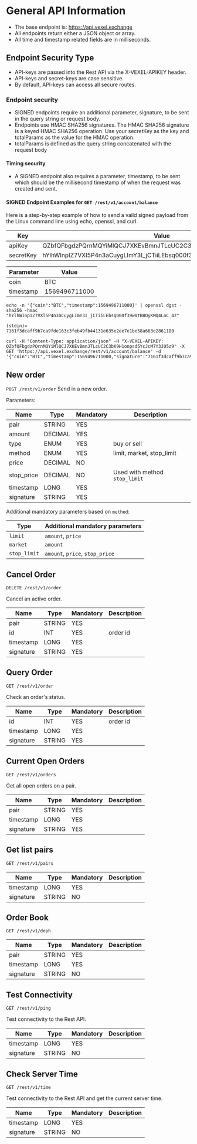# General API Information

- The base endpoint is: https://api.vexel.exchange
- All endpoints return either a JSON object or array.
- All time and timestamp related fields are in milliseconds.

## Endpoint Security Type

- API-keys are passed into the Rest API via the X-VEXEL-APIKEY header.
- API-keys and secret-keys are case sensitive.
- By default, API-keys can access all secure routes.

### Endpoint security
 - SIGNED endpoints require an additional parameter, signature, to be sent in the query string or request body.
 - Endpoints use HMAC SHA256 signatures. The HMAC SHA256 signature is a keyed HMAC SHA256 operation. Use your secretKey as the key and totalParams as the value for the HMAC operation.
 - totalParams is defined as the query string concatenated with the request body
 
 #### Timing security
 - A SIGNED endpoint also requires a parameter, timestamp, to be sent which should be the millisecond timestamp of when the request was created and sent.
 
 #### SIGNED Endpoint Examples for `GET /rest/v1/account/balance`
 Here is a step-by-step example of how to send a vaild signed payload from the Linux command line using echo, openssl, and curl.


| Key | Value |
|-----|---------|
| apiKey | QZbfQFbgdzPQrnMQYiMlQCJ7XKEvBmnJTLcUC2C3bK9H1onpsd5YcJcM7Y3JO5z9 |
| secretKey | hYlhWInpIZ7VXl5P4n3aCuygLImY3I_jCTiiLEbsq000f39w0tBBOyKMQ4LoC_4z |


| Parameter | Value |
|-----|---------|
| coin | BTC | 
| timestamp | 1569496711000 |

 ```
 echo -n '{"coin":"BTC","timestamp":1569496711000}' | openssl dgst -sha256 -hmac "hYlhWInpIZ7VXl5P4n3aCuygLImY3I_jCTiiLEbsq000f39w0tBBOyKMQ4LoC_4z"
 
(stdin)= 7161f3dcaff9b7ca9fde163c3feb49fb44131e635e2ee7e1be58a663e2861180
```

```
curl -H "Content-Type: application/json" -H "X-VEXEL-APIKEY: QZbfQFbgdzPQrnMQYiMlQCJ7XKEvBmnJTLcUC2C3bK9H1onpsd5YcJcM7Y3JO5z9" -X GET 'https://api.vexel.exchange/rest/v1/account/balance' -d '{"coin":"BTC","timestamp":1569496711000,"signature":"7161f3dcaff9b7ca9fde163c3feb49fb44131e635e2ee7e1be58a663e2861180"}'
```

## New order

`POST /rest/v1/order`
Send in a new order.

Parameters:

| Name | Type | Mandatory | Description |
|-|-|-|-|
| pair | STRING | YES | |
| amount | DECIMAL | YES | |
| type | ENUM | YES | buy or sell |
| method | ENUM | YES | limit, market, stop_limit |
| price | DECIMAL | NO |  |
| stop_price | DECIMAL | NO | Used with method `stop_limit` |
| timestamp | LONG | YES | |
| signature | STRING | YES | |

Additional mandatory parameters based on `method`:

| Type | Additional mandatory parameters |
|-|-|
| `limit` | `amount`, `price` |
| `market` | `amount` |
| `stop_limit` | `amount`, `price`, `stop_price` |

## Cancel Order
`DELETE /rest/v1/order`

Cancel an active order.

| Name | Type | Mandatory | Description |
|-|-|-|-|
| pair | STRING | YES | |
| id | INT | YES | order id |
| timestamp | LONG | YES | |
| signature | STRING | YES | |

## Query Order
`GET /rest/v1/order`

Check an order's status.

| Name | Type | Mandatory | Description |
|-|-|-|-|
| id | INT | YES | order id |
| timestamp | LONG | YES | |
| signature | STRING | YES | |

## Current Open Orders
`GET /rest/v1/orders`

Get all open orders on a pair.

| Name | Type | Mandatory | Description |
|-|-|-|-|
| pair | STRING | YES |  |
| timestamp | LONG | YES | |
| signature | STRING | YES | |


## Get list pairs
`GET /rest/v1/pairs` 

| Name | Type | Mandatory | Description |
|-|-|-|-|
| timestamp | LONG | YES | |
| signature | STRING | NO | |


## Order Book

`GET /rest/v1/deph`

| Name | Type | Mandatory | Description |
|-|-|-|-|
| pair | STRING | YES |  |
| timestamp | LONG | YES | |
| signature | STRING | NO | |

## Test Connectivity
`GET /rest/v1/ping` 

Test connectivity to the Rest API.

| Name | Type | Mandatory | Description |
|-|-|-|-|
| timestamp | LONG | YES | |
| signature | STRING | NO | |

## Check Server Time
`GET /rest/v1/time` 

Test connectivity to the Rest API and get the current server time.

| Name | Type | Mandatory | Description |
|-|-|-|-|
| timestamp | LONG | YES | |
| signature | STRING | NO | |
